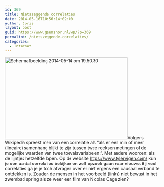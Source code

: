 ```yaml
---
id: 369
title: Nietszeggende correlaties
date: 2014-05-16T10:56:14+02:00
author: Joris
layout: post
guid: https://www.geensnor.nl/wp/?p=369
permalink: /nietszeggende-correlaties/
categories:
  - Internet
---
```

[<img class="alignleft wp-image-371" src="https://www.geensnor.nl/wp/wp-content/uploads/2014/05/Schermafbeelding-2014-05-14-om-19.50.30-300x200.png" alt="Schermafbeelding 2014-05-14 om 19.50.30" width="400" height="267" srcset="https://www.geensnor.nl/wp/wp-content/uploads/2014/05/Schermafbeelding-2014-05-14-om-19.50.30-300x200.png 300w, https://www.geensnor.nl/wp/wp-content/uploads/2014/05/Schermafbeelding-2014-05-14-om-19.50.30.png 713w" sizes="(max-width: 400px) 100vw, 400px" />](https://www.geensnor.nl/wp/wp-content/uploads/2014/05/Schermafbeelding-2014-05-14-om-19.50.30.png)Volgens Wikipedia spreekt men van een correlatie als &#8220;als er een min of meer (lineaire) samenhang blijkt te zijn tussen twee reeksen metingen of de mogelijke waarden van twee toevalsvariabelen.&#8221;. Met andere woorden: als de lijntjes hetzelfde lopen. Op de website <https://www.tylervigen.com/> kun je een aantal correlaties bekijken en zelf opzoek gaan naar nieuwe. Bij veel correlaties ga je je toch afvragen over er niet ergens een causaal verband te ontdekken is. Zouden de mensen in het voorbeeld (links) niet bewust in het zwembad spring als ze weer een film van Nicolas Cage zien?